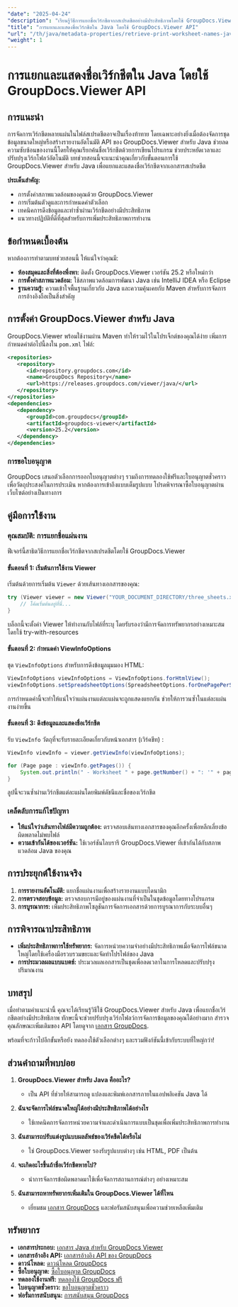 ```yaml
---
"date": "2025-04-24"
"description": "เรียนรู้วิธีการแยกชื่อเวิร์กชีตจากสเปรดชีตอย่างมีประสิทธิภาพโดยใช้ GroupDocs.Viewer สำหรับ Java เหมาะอย่างยิ่งสำหรับการปรับปรุงเวิร์กโฟลว์การทำงานอัตโนมัติของเอกสารของคุณ"
"title": "การแยกและแสดงชื่อเวิร์กชีตใน Java โดยใช้ GroupDocs.Viewer API"
"url": "/th/java/metadata-properties/retrieve-print-worksheet-names-java-groupdocs-viewer/"
"weight": 1
---
```


# การแยกและแสดงชื่อเวิร์กชีตใน Java โดยใช้ GroupDocs.Viewer API

## การแนะนำ

การจัดการเวิร์กชีตหลายแผ่นในไฟล์สเปรดชีตอาจเป็นเรื่องท้าทาย โดยเฉพาะอย่างยิ่งเมื่อต้องจัดการชุดข้อมูลขนาดใหญ่หรือสร้างรายงานอัตโนมัติ API ของ GroupDocs.Viewer สำหรับ Java ช่วยลดความซับซ้อนของงานนี้โดยให้คุณเรียกค้นชื่อเวิร์กชีตด้วยการเขียนโปรแกรม ช่วยประหยัดเวลาและปรับปรุงเวิร์กโฟลว์อัตโนมัติ บทช่วยสอนนี้จะแนะนำคุณเกี่ยวกับขั้นตอนการใช้ GroupDocs.Viewer สำหรับ Java เพื่อแยกและแสดงชื่อเวิร์กชีตจากเอกสารสเปรดชีต

**ประเด็นสำคัญ:**
- การตั้งค่าสภาพแวดล้อมของคุณด้วย GroupDocs.Viewer
- การเริ่มต้นตัวดูและการกำหนดค่าตัวเลือก
- เทคนิคการดึงข้อมูลและทำซ้ำผ่านเวิร์กชีตอย่างมีประสิทธิภาพ
- แนวทางปฏิบัติที่ดีที่สุดสำหรับการเพิ่มประสิทธิภาพการทำงาน

## ข้อกำหนดเบื้องต้น

หากต้องการทำตามบทช่วยสอนนี้ ให้แน่ใจว่าคุณมี:

- **ห้องสมุดและสิ่งที่ต้องพึ่งพา:** ติดตั้ง GroupDocs.Viewer เวอร์ชัน 25.2 หรือใหม่กว่า
- **การตั้งค่าสภาพแวดล้อม:** ใช้สภาพแวดล้อมการพัฒนา Java เช่น IntelliJ IDEA หรือ Eclipse
- **ฐานความรู้:** ความเข้าใจพื้นฐานเกี่ยวกับ Java และความคุ้นเคยกับ Maven สำหรับการจัดการการอ้างอิงถือเป็นสิ่งสำคัญ

## การตั้งค่า GroupDocs.Viewer สำหรับ Java

GroupDocs.Viewer พร้อมใช้งานผ่าน Maven ทำให้รวมไว้ในโปรเจ็กต์ของคุณได้ง่าย เพิ่มการกำหนดค่าต่อไปนี้ลงใน `pom.xml` ไฟล์:

```xml
<repositories>
   <repository>
      <id>repository.groupdocs.com</id>
      <name>GroupDocs Repository</name>
      <url>https://releases.groupdocs.com/viewer/java/</url>
   </repository>
</repositories>
<dependencies>
   <dependency>
      <groupId>com.groupdocs</groupId>
      <artifactId>groupdocs-viewer</artifactId>
      <version>25.2</version>
   </dependency>
</dependencies>
```

### การขอใบอนุญาต

GroupDocs เสนอตัวเลือกการออกใบอนุญาตต่างๆ รวมถึงการทดลองใช้ฟรีและใบอนุญาตชั่วคราวเพื่อวัตถุประสงค์ในการประเมิน หากต้องการเข้าถึงแบบเต็มรูปแบบ โปรดพิจารณาซื้อใบอนุญาตผ่านเว็บไซต์อย่างเป็นทางการ

## คู่มือการใช้งาน

### คุณสมบัติ: การแยกชื่อแผ่นงาน

ฟีเจอร์นี้สาธิตวิธีการแยกชื่อเวิร์กชีตจากสเปรดชีตโดยใช้ GroupDocs.Viewer

#### ขั้นตอนที่ 1: เริ่มต้นการใช้งาน Viewer

เริ่มต้นด้วยการเริ่มต้น `Viewer` ด้วยเส้นทางเอกสารของคุณ:

```java
try (Viewer viewer = new Viewer("YOUR_DOCUMENT_DIRECTORY/three_sheets.xlsx")) {
    // โค้ดเริ่มต้นอยู่ที่นี่...
}
```

บล็อกนี้จะตั้งค่า Viewer ให้ทำงานกับไฟล์ที่ระบุ โดยรับรองว่ามีการจัดการทรัพยากรอย่างเหมาะสมโดยใช้ try-with-resources

#### ขั้นตอนที่ 2: กำหนดค่า ViewInfoOptions

ชุด `ViewInfoOptions` สำหรับการดึงข้อมูลมุมมอง HTML:

```java
ViewInfoOptions viewInfoOptions = ViewInfoOptions.forHtmlView();
viewInfoOptions.setSpreadsheetOptions(SpreadsheetOptions.forOnePagePerSheet());
```

การกำหนดค่านี้จะทำให้แน่ใจว่าแผ่นงานแต่ละแผ่นจะถูกแสดงแยกกัน ช่วยให้การวนซ้ำในแต่ละแผ่นงานง่ายขึ้น

#### ขั้นตอนที่ 3: ดึงข้อมูลและแสดงชื่อเวิร์กชีต

รับ `ViewInfo` วัตถุที่จะรับรายละเอียดเกี่ยวกับหน้าเอกสาร (เวิร์คชีท) :

```java
ViewInfo viewInfo = viewer.getViewInfo(viewInfoOptions);

for (Page page : viewInfo.getPages()) {
    System.out.println(" - Worksheet " + page.getNumber() + ": '" + page.getName() + "'");
}
```

ลูปนี้จะวนซ้ำผ่านเวิร์กชีตแต่ละแผ่นโดยพิมพ์ดัชนีและชื่อของเวิร์กชีต

### เคล็ดลับการแก้ไขปัญหา

- **ให้แน่ใจว่าเส้นทางไฟล์มีความถูกต้อง:** ตรวจสอบเส้นทางเอกสารของคุณอีกครั้งเพื่อหลีกเลี่ยงข้อผิดพลาดไม่พบไฟล์
- **ความเข้ากันได้ของเวอร์ชัน:** ใช้เวอร์ชันไลบรารี GroupDocs.Viewer ที่เข้ากันได้กับสภาพแวดล้อม Java ของคุณ

## การประยุกต์ใช้งานจริง

1. **การรายงานอัตโนมัติ:** แยกชื่อแผ่นงานเพื่อสร้างรายงานแบบไดนามิก
2. **การตรวจสอบข้อมูล:** ตรวจสอบการมีอยู่ของแผ่นงานที่จำเป็นในชุดข้อมูลโดยทางโปรแกรม
3. **การบูรณาการ:** เพิ่มประสิทธิภาพโซลูชันการจัดการเอกสารด้วยการบูรณาการกับระบบอื่นๆ

## การพิจารณาประสิทธิภาพ

- **เพิ่มประสิทธิภาพการใช้ทรัพยากร:** จัดการหน่วยความจำอย่างมีประสิทธิภาพเมื่อจัดการไฟล์ขนาดใหญ่โดยใช้เครื่องมือรวบรวมขยะและจัดทำโปรไฟล์ของ Java
- **การประมวลผลแบบแบตช์:** ประมวลผลเอกสารเป็นชุดเพื่อลดเวลาในการโหลดและปรับปรุงปริมาณงาน

## บทสรุป

เมื่อทำตามคำแนะนำนี้ คุณจะได้เรียนรู้วิธีใช้ GroupDocs.Viewer สำหรับ Java เพื่อแยกชื่อเวิร์กชีตอย่างมีประสิทธิภาพ ทักษะนี้จะช่วยปรับปรุงเวิร์กโฟลว์การจัดการข้อมูลของคุณได้อย่างมาก สำรวจคุณลักษณะเพิ่มเติมของ API โดยดูจาก [เอกสาร GroupDocs](https://docs-groupdocs.com/viewer/java/).

พร้อมที่จะก้าวไปอีกขั้นหรือยัง ทดลองใช้ตัวเลือกต่างๆ และรวมฟังก์ชันนี้เข้ากับระบบที่ใหญ่กว่า!

## ส่วนคำถามที่พบบ่อย

1. **GroupDocs.Viewer สำหรับ Java คืออะไร?**
   - เป็น API ที่ช่วยให้สามารถดู แปลงและพิมพ์เอกสารภายในแอปพลิเคชัน Java ได้

2. **ฉันจะจัดการไฟล์ขนาดใหญ่ได้อย่างมีประสิทธิภาพได้อย่างไร**
   - ใช้เทคนิคการจัดการหน่วยความจำและดำเนินการแบบเป็นชุดเพื่อเพิ่มประสิทธิภาพการทำงาน

3. **ฉันสามารถปรับแต่งรูปแบบผลลัพธ์ของเวิร์คชีตได้หรือไม่**
   - ใช่ GroupDocs.Viewer รองรับรูปแบบต่างๆ เช่น HTML, PDF เป็นต้น

4. **จะเกิดอะไรขึ้นถ้าชื่อเวิร์กชีตหายไป?**
   - นำการจัดการข้อผิดพลาดมาใช้เพื่อจัดการสถานการณ์ต่างๆ อย่างเหมาะสม

5. **ฉันสามารถหาทรัพยากรเพิ่มเติมใน GroupDocs.Viewer ได้ที่ไหน**
   - เยี่ยมชม [เอกสาร GroupDocs](https://docs.groupdocs.com/viewer/java/) และฟอรัมสนับสนุนเพื่อความช่วยเหลือเพิ่มเติม

## ทรัพยากร

- **เอกสารประกอบ:** [เอกสาร Java สำหรับ GroupDocs Viewer](https://docs.groupdocs.com/viewer/java/)
- **เอกสารอ้างอิง API:** [เอกสารอ้างอิง API ของ GroupDocs](https://reference.groupdocs.com/viewer/java/)
- **ดาวน์โหลด:** [ดาวน์โหลด GroupDocs](https://releases.groupdocs.com/viewer/java/)
- **ซื้อใบอนุญาต:** [ซื้อใบอนุญาต GroupDocs](https://purchase.groupdocs.com/buy)
- **ทดลองใช้งานฟรี:** [ทดลองใช้ GroupDocs ฟรี](https://releases.groupdocs.com/viewer/java/)
- **ใบอนุญาตชั่วคราว:** [ขอใบอนุญาตชั่วคราว](https://purchase.groupdocs.com/temporary-license/)
- **ฟอรั่มการสนับสนุน:** [การสนับสนุน GroupDocs](https://forum.groupdocs.com/c/viewer/9)